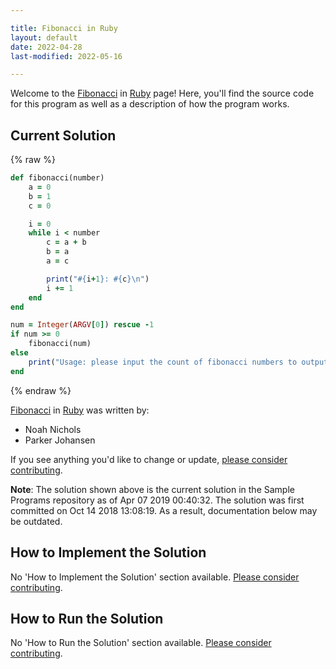 ```yaml
---

title: Fibonacci in Ruby
layout: default
date: 2022-04-28
last-modified: 2022-05-16

---
```


Welcome to the [Fibonacci](https://sampleprograms.io/projects/fibonacci) in [Ruby](https://sampleprograms.io/languages/ruby) page! Here, you'll find the source code for this program as well as a description of how the program works.

## Current Solution

{% raw %}

```ruby
def fibonacci(number)
    a = 0
    b = 1
    c = 0

    i = 0
    while i < number
        c = a + b
        b = a
        a = c

        print("#{i+1}: #{c}\n")
        i += 1
    end
end

num = Integer(ARGV[0]) rescue -1
if num >= 0
    fibonacci(num)
else
    print("Usage: please input the count of fibonacci numbers to output")
end
```

{% endraw %}

[Fibonacci](https://sampleprograms.io/projects/fibonacci) in [Ruby](https://sampleprograms.io/languages/ruby) was written by:

- Noah Nichols
- Parker Johansen

If you see anything you'd like to change or update, [please consider contributing](https://github.com/TheRenegadeCoder/sample-programs).

**Note**: The solution shown above is the current solution in the Sample Programs repository as of Apr 07 2019 00:40:32. The solution was first committed on Oct 14 2018 13:08:19. As a result, documentation below may be outdated.

## How to Implement the Solution

No 'How to Implement the Solution' section available. [Please consider contributing](https://github.com/TheRenegadeCoder/sample-programs-website).

## How to Run the Solution

No 'How to Run the Solution' section available. [Please consider contributing](https://github.com/TheRenegadeCoder/sample-programs-website).